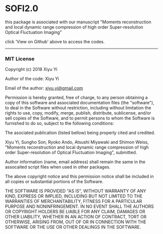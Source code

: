 # SOFI2.0
this package is associated with our manuscript "Moments reconstruction and local dynamic range compression of high order Super-resolution Optical Fluctuation Imaging"

click 'View on Github' above to access the codes.

---------------------------------------------------------------------------------------------------------------------------------
### MIT License

Copyright (c) 2018 Xiyu Yi

Author of the code: Xiyu Yi

Email of the author: xiyu.yi@gmail.com

Permission is hereby granted, free of charge, to any person obtaining a copy of this software and associated documentation files (the "software"), to deal in the Software without restriction, including without limitation the rights to use, copy, modify, merge, publish, distribute, sublicense, and/or sell copies of the Software, and to permit persons to whom the Software is furnished to do so, subject to the following conditions:

The asociated publication (listed bellow) being properly cited and credited.

Xiyu Yi, Sungho Son, Ryoko Ando, Atsushi Miyawaki and Shimon Weiss, "Moments reconstruction and local dynamic range compression of high order Super-resolution of Optical Fluctuation Imaging", submitted.

Author information (name, email address) shall remain the same in the assocaited script files when used in other packages.

The above copyright notice and this permission notice shall be included in all copies or substantial portions of the Software.

THE SOFTWARE IS PROVIDED "AS IS", WITHOUT WARRANTY OF ANY KIND, EXPRESS OR IMPLIED, INCLUDING BUT NOT LIMITED TO THE WARRANTIES OF MERCHANTABILITY, FITNESS FOR A PARTICULAR PURPOSE AND NONINFRINGEMENT. IN NO EVENT SHALL THE AUTHORS OR COPYRIGHT HOLDERS BE LIABLE FOR ANY CLAIM, DAMAGES OR OTHER LIABILITY, WHETHER IN AN ACTION OF CONTRACT, TORT OR OTHERWISE, ARISING FROM, OUT OF OR IN CONNECTION WITH THE SOFTWARE OR THE USE OR OTHER DEALINGS IN THE SOFTWARE.
